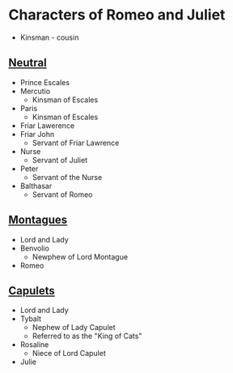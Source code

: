 # Characters of Romeo and Juliet

- Kinsman - cousin

## <u>Neutral</u>

- Prince Escales
- Mercutio
	- Kinsman of Escales
- Paris
	- Kinsman of Escales
- Friar Lawerence
- Friar John
	- Servant of Friar Lawrence
- Nurse
	- Servant of Juliet
- Peter
	- Servant of the Nurse
- Balthasar
	- Servant of Romeo

## <u>Montagues</u>

- Lord and Lady
- Benvolio
	- Newphew of Lord Montague
- Romeo

## <u>Capulets</u>

- Lord and Lady
- Tybalt
	- Nephew of Lady Capulet
	- Referred to as the "King of Cats"
- Rosaline
	- Niece of Lord Capulet
- Julie

